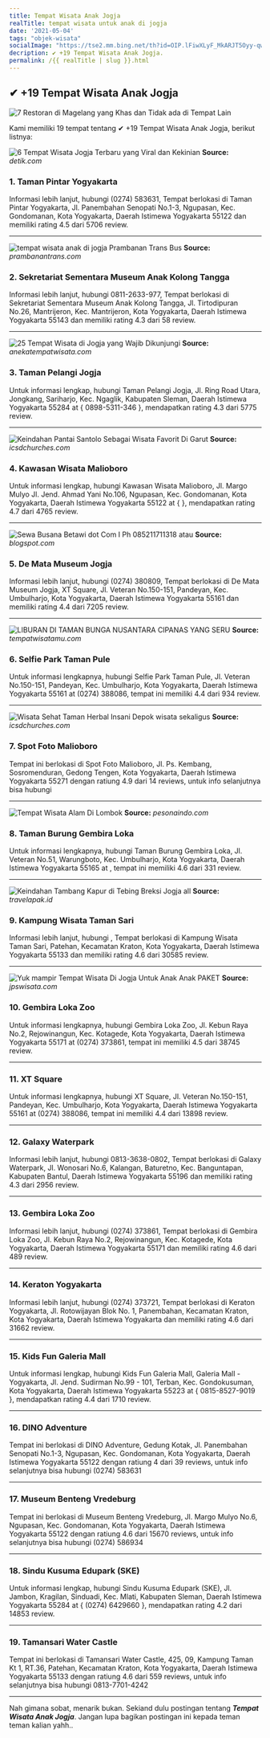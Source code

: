```yaml
---
title: Tempat Wisata Anak Jogja
realTitle: tempat wisata untuk anak di jogja
date: '2021-05-04'
tags: "objek-wisata"
socialImage: "https://tse2.mm.bing.net/th?id=OIP.lFiwXLyF_MkARJT5Oyy-qwHaFX&amp;pid=15.1"
decription: ✔ +19 Tempat Wisata Anak Jogja.
permalink: /{{ realTitle | slug }}.html
---
```


## ✔ +19 Tempat Wisata Anak Jogja

![7 Restoran di Magelang yang Khas dan Tidak ada di Tempat Lain](https://media.travelingyuk.com/wp-content/uploads/2017/03/Pringgondani-Restaurant.jpg)



Kami memiliki 19 tempat tentang ✔ +19 Tempat Wisata Anak Jogja, berikut listnya:



![6 Tempat Wisata Jogja Terbaru yang Viral dan Kekinian ](https://tse3.mm.bing.net/th?id=OIP.IwGaAOpDla_qvmwMmpGB7AHaEL&amp;pid=15.1)
**Source:** _detik.com_


### 1. Taman Pintar Yogyakarta



Informasi lebih lanjut, hubungi (0274) 583631, Tempat berlokasi di Taman Pintar Yogyakarta, Jl. Panembahan Senopati No.1-3, Ngupasan, Kec. Gondomanan, Kota Yogyakarta, Daerah Istimewa Yogyakarta 55122 dan memiliki rating 4.5 dari 5706 review.

---


![tempat wisata anak di jogja   Prambanan Trans Bus ](https://tse2.mm.bing.net/th?id=OIP.mAB01I-EOsAy8AqYheh-7wHaHY&amp;pid=15.1)
**Source:** _prambanantrans.com_


### 2. Sekretariat Sementara Museum Anak Kolong Tangga



Informasi lebih lanjut, hubungi 0811-2633-977, Tempat berlokasi di Sekretariat Sementara Museum Anak Kolong Tangga, Jl. Tirtodipuran No.26, Mantrijeron, Kec. Mantrijeron, Kota Yogyakarta, Daerah Istimewa Yogyakarta 55143 dan memiliki rating 4.3 dari 58 review.

---


![25 Tempat Wisata di Jogja yang Wajib Dikunjungi](https://tse4.mm.bing.net/th?id=OIP.kfvgAhls5lTAH90UesVonwHaE7&amp;pid=15.1)
**Source:** _anekatempatwisata.com_


### 3. Taman Pelangi Jogja



Untuk informasi lengkap, hubungi Taman Pelangi Jogja, Jl. Ring Road Utara, Jongkang, Sariharjo, Kec. Ngaglik, Kabupaten Sleman, Daerah Istimewa Yogyakarta 55284 at { 0898-5311-346 }, mendapatkan rating 4.3 dari 5775 review.

---


![Keindahan Pantai Santolo Sebagai Wisata Favorit Di Garut](https://tse4.mm.bing.net/th?id=OIP.HkDOLizFYRmUz9SsCFw9KQHaEq&amp;pid=15.1)
**Source:** _icsdchurches.com_


### 4. Kawasan Wisata Malioboro



Untuk informasi lengkap, hubungi Kawasan Wisata Malioboro, Jl. Margo Mulyo Jl. Jend. Ahmad Yani No.106, Ngupasan, Kec. Gondomanan, Kota Yogyakarta, Daerah Istimewa Yogyakarta 55122 at {  }, mendapatkan rating 4.7 dari 4765 review.

---


![Sewa Busana Betawi dot Com I Ph 085211711318 atau ](https://tse1.mm.bing.net/th?id=OIP.JWSdCcmXRItFZPIH0Y625AAAAA&amp;pid=15.1)
**Source:** _blogspot.com_


### 5. De Mata Museum Jogja



Informasi lebih lanjut, hubungi (0274) 380809, Tempat berlokasi di De Mata Museum Jogja, XT Square, Jl. Veteran No.150-151, Pandeyan, Kec. Umbulharjo, Kota Yogyakarta, Daerah Istimewa Yogyakarta 55161 dan memiliki rating 4.4 dari 7205 review.

---


![LIBURAN DI TAMAN BUNGA NUSANTARA CIPANAS YANG SERU ](https://tse1.mm.bing.net/th?id=OIP.GAKMtY2uZeehHeS3LuT0nwHaFt&amp;pid=15.1)
**Source:** _tempatwisatamu.com_


### 6. Selfie Park Taman Pule



Untuk informasi lengkapnya, hubungi Selfie Park Taman Pule, Jl. Veteran No.150-151, Pandeyan, Kec. Umbulharjo, Kota Yogyakarta, Daerah Istimewa Yogyakarta 55161 at (0274) 388086, tempat ini memiliki 4.4 dari 934 review.

---


![Wisata Sehat Taman Herbal Insani Depok  wisata sekaligus ](https://tse4.mm.bing.net/th?id=OIP.Q7PkFYT1OdzrofXOtkLGIwHaE6&amp;pid=15.1)
**Source:** _icsdchurches.com_


### 7. Spot Foto Malioboro



Tempat ini berlokasi di Spot Foto Malioboro, Jl. Ps. Kembang, Sosromenduran, Gedong Tengen, Kota Yogyakarta, Daerah Istimewa Yogyakarta 55271 dengan ratiung 4.9 dari 14 reviews, untuk info selanjutnya bisa hubungi 

---


![Tempat Wisata Alam Di Lombok](https://tse4.mm.bing.net/th?id=OIP.ECBTs8ztETlZZRMlDBc2PgHaE7&amp;pid=15.1)
**Source:** _pesonaindo.com_


### 8. Taman Burung Gembira Loka



Untuk informasi lengkapnya, hubungi Taman Burung Gembira Loka, Jl. Veteran No.51, Warungboto, Kec. Umbulharjo, Kota Yogyakarta, Daerah Istimewa Yogyakarta 55165 at , tempat ini memiliki 4.6 dari 331 review.

---


![Keindahan Tambang Kapur di Tebing Breksi Jogja  all ](https://tse1.mm.bing.net/th?id=OIP.Snv6L2F5Wma0v90erID1lQHaFI&amp;pid=15.1)
**Source:** _travelapak.id_


### 9. Kampung Wisata Taman Sari



Informasi lebih lanjut, hubungi , Tempat berlokasi di Kampung Wisata Taman Sari, Patehan, Kecamatan Kraton, Kota Yogyakarta, Daerah Istimewa Yogyakarta 55133 dan memiliki rating 4.6 dari 30585 review.

---


![Yuk mampir Tempat Wisata Di Jogja Untuk Anak Anak  PAKET ](https://tse2.mm.bing.net/th?id=OIP.n8X0GOuecnH84GcBK-ZWhAHaFj&amp;pid=15.1)
**Source:** _jpswisata.com_


### 10. Gembira Loka Zoo



Untuk informasi lengkapnya, hubungi Gembira Loka Zoo, Jl. Kebun Raya No.2, Rejowinangun, Kec. Kotagede, Kota Yogyakarta, Daerah Istimewa Yogyakarta 55171 at (0274) 373861, tempat ini memiliki 4.5 dari 38745 review.

---


### 11. XT Square



Untuk informasi lengkapnya, hubungi XT Square, Jl. Veteran No.150-151, Pandeyan, Kec. Umbulharjo, Kota Yogyakarta, Daerah Istimewa Yogyakarta 55161 at (0274) 388086, tempat ini memiliki 4.4 dari 13898 review.

---


### 12. Galaxy Waterpark



Informasi lebih lanjut, hubungi 0813-3638-0802, Tempat berlokasi di Galaxy Waterpark, Jl. Wonosari No.6, Kalangan, Baturetno, Kec. Banguntapan, Kabupaten Bantul, Daerah Istimewa Yogyakarta 55196 dan memiliki rating 4.3 dari 2956 review.

---


### 13. Gembira Loka Zoo



Informasi lebih lanjut, hubungi (0274) 373861, Tempat berlokasi di Gembira Loka Zoo, Jl. Kebun Raya No.2, Rejowinangun, Kec. Kotagede, Kota Yogyakarta, Daerah Istimewa Yogyakarta 55171 dan memiliki rating 4.6 dari 489 review.

---


### 14. Keraton Yogyakarta



Informasi lebih lanjut, hubungi (0274) 373721, Tempat berlokasi di Keraton Yogyakarta, Jl. Rotowijayan Blok No. 1, Panembahan, Kecamatan Kraton, Kota Yogyakarta, Daerah Istimewa Yogyakarta dan memiliki rating 4.6 dari 31662 review.

---


### 15. Kids Fun Galeria Mall



Untuk informasi lengkap, hubungi Kids Fun Galeria Mall, Galeria Mall - Yogyakarta, Jl. Jend. Sudirman No.99 - 101, Terban, Kec. Gondokusuman, Kota Yogyakarta, Daerah Istimewa Yogyakarta 55223 at { 0815-8527-9019 }, mendapatkan rating 4.4 dari 1710 review.

---


### 16. DINO Adventure



Tempat ini berlokasi di DINO Adventure, Gedung Kotak, Jl. Panembahan Senopati No.1-3, Ngupasan, Kec. Gondomanan, Kota Yogyakarta, Daerah Istimewa Yogyakarta 55122 dengan ratiung 4 dari 39 reviews, untuk info selanjutnya bisa hubungi (0274) 583631

---


### 17. Museum Benteng Vredeburg



Tempat ini berlokasi di Museum Benteng Vredeburg, Jl. Margo Mulyo No.6, Ngupasan, Kec. Gondomanan, Kota Yogyakarta, Daerah Istimewa Yogyakarta 55122 dengan ratiung 4.6 dari 15670 reviews, untuk info selanjutnya bisa hubungi (0274) 586934

---


### 18. Sindu Kusuma Edupark (SKE)



Untuk informasi lengkap, hubungi Sindu Kusuma Edupark (SKE), Jl. Jambon, Kragilan, Sinduadi, Kec. Mlati, Kabupaten Sleman, Daerah Istimewa Yogyakarta 55284 at { (0274) 6429660 }, mendapatkan rating 4.2 dari 14853 review.

---


### 19. Tamansari Water Castle



Tempat ini berlokasi di Tamansari Water Castle, 425, 09, Kampung Taman Kt 1, RT.36, Patehan, Kecamatan Kraton, Kota Yogyakarta, Daerah Istimewa Yogyakarta 55133 dengan ratiung 4.6 dari 559 reviews, untuk info selanjutnya bisa hubungi 0813-7701-4242

---









Nah gimana sobat, menarik bukan. Sekiand dulu postingan tentang ***Tempat Wisata Anak Jogja***. Jangan lupa bagikan postingan ini kepada teman teman kalian yahh..
